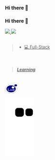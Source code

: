 ### Hi there 👋

<!--
**leobalbo/leobalbo** is a ✨ _special_ ✨ repository because its `README.md` (this file) appears on your GitHub profile.

Here are some ideas to get you started:

- 🔭 I’m currently working on ...
- 🌱 I’m currently learning ...
- 👯 I’m looking to collaborate on ...
- 🤔 I’m looking for help with ...
- 💬 Ask me about ...
- 📫 How to reach me: ...
- 😄 Pronouns: ...
- ⚡ Fun fact: ...
-->


### Hi there 👋



 <div>
  <a href="https://github.com/leobalbo">
  <img height="135em" src="https://github-readme-stats.vercel.app/api?username=leobalbo&show_icons=true&theme=dark&include_all_commits=true&count_private=true"/>
  <img height="125em" src="https://github-readme-stats.vercel.app/api/top-langs/?username=leobalbo&layout=compact&langs_count=7&theme=dark"/>
</div>

<br>

> - 💻 Full-Stack

<br>
 
> ##### Learning
<div style="display: inline_block"><br>
  <img align="center" alt="kone-LUA" height="30" width="40" src="https://raw.githubusercontent.com/devicons/devicon/master/icons/lua/lua-plain-wordmark.svg">
 </div>
 
 ![Snake animation](https://github.com/leobalbo/leobalbo/blob/output/github-contribution-grid-snake.svg)
 

